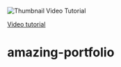 
![Thumbnail Video Tutorial](https://github.com/wass08/r3f-portfolio-responsive/assets/6551176/bf148f55-e6ba-46c4-b53d-9f93e1d1f99f)

[Video tutorial](https://youtube.com/@WawaSensei)

# amazing-portfolio
